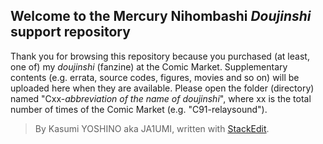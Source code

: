 
Welcome to the Mercury Nihombashi *Doujinshi* support repository
------------------------------------------------------------
Thank you for browsing this repository because you purchased (at least, one of) my *doujinshi* (fanzine) at the Comic Market.  Supplementary contents (e.g. errata, source codes, figures, movies and so on) will be uploaded here when they are available. Please open the folder (directory) named "Cxx-*abbreviation of the name of doujinshi*", where xx is the total number of times of the Comic Market (e.g. "C91-relaysound").

> By Kasumi YOSHINO aka JA1UMI, written with [StackEdit](https://stackedit.io/).
